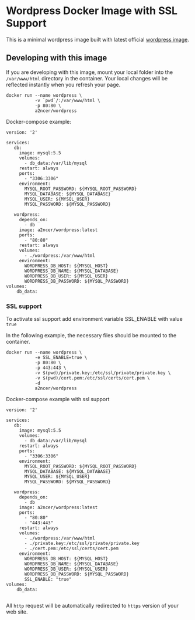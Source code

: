 # Wordpress Docker Image with SSL Support

This is a minimal wordpress image built with latest official [wordpress image](https://hub.docker.com/_/wordpress/).

## Developing with this image

If you are developing with this image, mount your local folder into the `/var/www/html` directory in the container. 
Your local changes will be reflected instantly when you refresh your page.

```
docker run --name wordpress \
           -v `pwd`/:/var/www/html \
           -p 80:80 \
           a2ncer/wordpress
```

Docker-compose example:

```
version: '2'

services:
   db:
     image: mysql:5.5
     volumes:
       - db_data:/var/lib/mysql
     restart: always
     ports:
       - "3306:3306"
     environment:
       MYSQL_ROOT_PASSWORD: ${MYSQL_ROOT_PASSWORD}
       MYSQL_DATABASE: ${MYSQL_DATABASE}
       MYSQL_USER: ${MYSQL_USER}
       MYSQL_PASSWORD: ${MYSQL_PASSWORD}

   wordpress:
     depends_on:
       - db
     image: a2ncer/wordpress:latest
     ports:
       - "80:80"
     restart: always
     volumes:
       - ./wordpress:/var/www/html
     environment:
       WORDPRESS_DB_HOST: ${MYSQL_HOST}
       WORDPRESS_DB_NAME: ${MYSQL_DATABASE}
       WORDPRESS_DB_USER: ${MYSQL_USER}
       WORDPRESS_DB_PASSWORD: ${MYSQL_PASSWORD}
volumes:
    db_data:

```

### SSL support

To activate ssl support add environment variable SSL_ENABLE with value `true`

In the following example, the necessary files should be mounted to the container.

```
docker run --name wordpress \
           -e SSL_ENABLE=true \
           -p 80:80 \
           -p 443:443 \
           -v $(pwd)/private.key:/etc/ssl/private/private.key \
           -v $(pwd)/cert.pem:/etc/ssl/certs/cert.pem \
           -d
           a2ncer/wordpress

```
Docker-compose example with ssl support

```
version: '2'

services:
   db:
     image: mysql:5.5
     volumes:
       - db_data:/var/lib/mysql
     restart: always
     ports:
       - "3306:3306"
     environment:
       MYSQL_ROOT_PASSWORD: ${MYSQL_ROOT_PASSWORD}
       MYSQL_DATABASE: ${MYSQL_DATABASE}
       MYSQL_USER: ${MYSQL_USER}
       MYSQL_PASSWORD: ${MYSQL_PASSWORD}

   wordpress:
     depends_on:
       - db
     image: a2ncer/wordpress:latest
     ports:
       - "80:80"
       - "443:443"
     restart: always
     volumes:
       - ./wordpress:/var/www/html
       - ./private.key:/etc/ssl/private/private.key
       - ./cert.pem:/etc/ssl/certs/cert.pem
     environment:
       WORDPRESS_DB_HOST: ${MYSQL_HOST}
       WORDPRESS_DB_NAME: ${MYSQL_DATABASE}
       WORDPRESS_DB_USER: ${MYSQL_USER}
       WORDPRESS_DB_PASSWORD: ${MYSQL_PASSWORD}
       SSL_ENABLE: "true"
volumes:
    db_data:
    
```    
All `http` request will be automatically redirected to `https` version of your web site.
